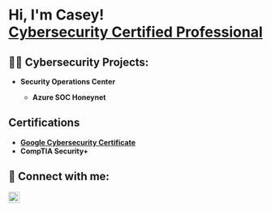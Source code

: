 <h1>Hi, I'm Casey! <br/><a href="https://github.com/caseypineda" <a href="https://www.linkedin.com/in/caseypineda/">Cybersecurity Certified Professional</a>

<h2>👨‍💻 Cybersecurity Projects:</h2>

- <b>Security Operations Center<b>
  - Azure SOC Honeynet

<h2> Certifications </h2>

- [Google Cybersecurity Certificate](https://coursera.org/share/f2f5900e0ce60cf6cf2491a838705077)
- CompTIA Security+

<h2> 🤳 Connect with me:</h2>

[<img align="left" alt="CaseyPineda | LinkedIn" width="22px" src="https://cdn.jsdelivr.net/npm/simple-icons@v3/icons/linkedin.svg" />][linkedin]

[linkedin]: https://linkedin.com/in/caseypineda

<!--
**caseypineda** is a ✨ _special_ ✨ repository because its `README.md` (this file) appears on your GitHub profile.

Here are some ideas to get you started:

- 🔭 I’m currently working on ...
- 🌱 I’m currently learning ...
- 👯 I’m looking to collaborate on ...
- 🤔 I’m looking for help with ...
- 💬 Ask me about ...
- 📫 How to reach me: ...
- 😄 Pronouns: ...
- ⚡ Fun fact: ...
<h2>📺 Popular YouTube Videos</h2> (Do this one at a later date on my job account.)
-->
